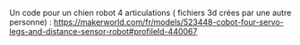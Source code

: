 Un code pour un chien robot 4 articulations ( fichiers 3d crées par une autre personne) :
https://makerworld.com/fr/models/523448-cobot-four-servo-legs-and-distance-sensor-robot#profileId-440067
